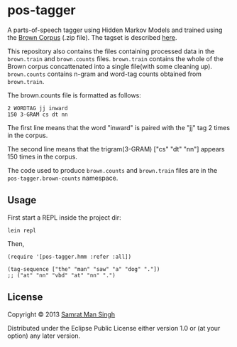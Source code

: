 # pos-tagger

A parts-of-speech tagger using Hidden Markov Models and trained using the
[Brown Corpus](http://nltk.googlecode.com/svn/trunk/nltk_data/packages/corpora/brown.zip)
(.zip file). The tagset is described
[here](http://www.comp.leeds.ac.uk/amalgam/tagsets/brown.html).

This repository also contains the files containing processed data in
the `brown.train` and `brown.counts` files. `brown.train` contains the
whole of the Brown corpus concattenated into a single file(with some
cleaning up). `brown.counts` contains n-gram and word-tag counts
obtained from `brown.train`.

The brown.counts file is formatted as follows:

    2 WORDTAG jj inward
    150 3-GRAM cs dt nn

The first line means that the word "inward" is paired with the "jj"
tag 2 times in the corpus.

The second line means that the trigram(3-GRAM) ["cs" "dt" "nn"]
appears 150 times in the corpus.

The code used to produce `brown.counts` and `brown.train` files are in
the `pos-tagger.brown-counts` namespace.

## Usage

First start a REPL inside the project dir:

    lein repl

Then,

    (require '[pos-tagger.hmm :refer :all])

    (tag-sequence ["the" "man" "saw" "a" "dog" "."])
    ;; ("at" "nn" "vbd" "at" "nn" ".")

## License

Copyright © 2013 [Samrat Man Singh](http://samrat.me)

Distributed under the Eclipse Public License either version 1.0 or (at
your option) any later version.
